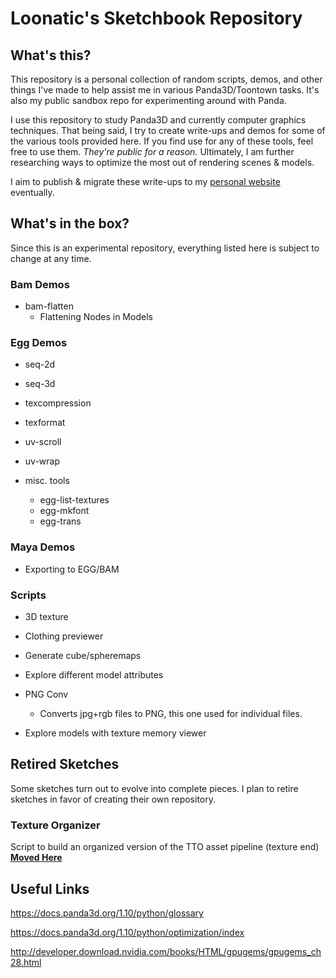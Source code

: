 # Loonatic's Sketchbook Repository

## What's this?

This repository is a personal collection of random scripts, demos, and other things I've made to help assist me in various Panda3D/Toontown tasks. It's also my public sandbox repo for experimenting around with Panda.

I use this repository to study Panda3D and currently computer graphics techniques. That being said, I try to create write-ups and demos for some of the various tools provided here. If you find use for any of these tools, feel free to use them. *They're public for a reason.* Ultimately, I am further researching ways to optimize the most out of rendering scenes & models.

I aim to publish & migrate these write-ups to my [personal website](https://loonatic.pro/tutorials) eventually.

## What's in the box?

Since this is an experimental repository, everything listed here is subject to change at any time.

### Bam Demos

* bam-flatten
    * Flattening Nodes in Models

### Egg Demos

* seq-2d

* seq-3d

* texcompression

* texformat

* uv-scroll

* uv-wrap

* misc. tools
    * egg-list-textures
    * egg-mkfont
    * egg-trans

### Maya Demos

* Exporting to EGG/BAM

### Scripts
* 3D texture

* Clothing previewer

* Generate cube/spheremaps

* Explore different model attributes

*  PNG Conv
    * Converts jpg+rgb files to PNG, this one used for individual files.

* Explore models with texture memory viewer



## Retired Sketches

Some sketches turn out to evolve into complete pieces. I plan to retire sketches in favor of creating their own repository.

### Texture Organizer
Script to build an organized version of the TTO asset pipeline (texture end)
[**Moved Here**](https://github.com/P3DCAT/SpotifyTextureOrganizer)


## Useful Links
https://docs.panda3d.org/1.10/python/glossary

https://docs.panda3d.org/1.10/python/optimization/index

http://developer.download.nvidia.com/books/HTML/gpugems/gpugems_ch28.html